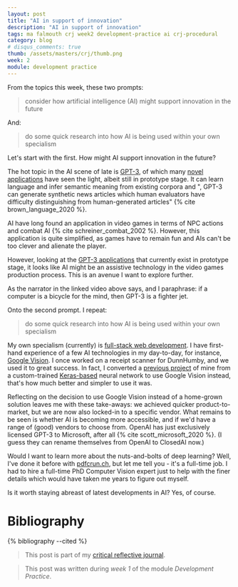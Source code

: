```yaml
---
layout: post
title: "AI in support of innovation"
description: "AI in support of innovation"
tags: ma falmouth crj week2 development-practice ai crj-procedural
category: blog
# disqus_comments: true
thumb: /assets/masters/crj/thumb.png
week: 2
module: development practice
---
```


From the topics this week, these two prompts:

> consider how artificial intelligence (AI) might support innovation in the future

And:

> do some quick research into how AI is being used within your own specialism

Let's start with the first. How might AI support innovation in the future? 

The hot topic in the AI scene of late is [GPT-3](https://arxiv.org/abs/2005.14165), of which many [novel applications](https://www.youtube.com/watch?v=_x9AwxfjxvE) have seen the light, albeit still in prototype stage. It can learn language and infer semantic meaning from existing corpora and ", GPT-3 can generate synthetic news articles which human evaluators have difficulty distinguishing from human-generated articles" {% cite brown_language_2020 %}.

AI have long found an application in video games in terms of NPC actions and combat AI {% cite schreiner_combat_2002 %}. However, this application is quite simplified, as games have to remain fun and AIs can't be too clever and alienate the player.

However, looking at the [GPT-3 applications](https://www.youtube.com/watch?v=_x9AwxfjxvE) that currently exist in prototype stage, it looks like AI might be an assistive technology in the video games production process. This is an avenue I want to explore further.

As the narrator in the linked video above says, and I paraphrase: <span class="highlight">if a computer is a bicycle for the mind, then GPT-3 is a fighter jet.</span>

Onto the second prompt. I repeat:

> do some quick research into how AI is being used within your own specialism

My own specialism (currently) is [full-stack web development](https://uys.io/cv/). I have first-hand experience of a few AI technologies in my day-to-day, for instance, [Google Vision](https://cloud.google.com/vision). I once worked on a receipt scanner for DunnHumby, and we used it to great success. In fact, I converted a [previous project](https://pdfcrun.ch/) of mine from a custom-trained [Keras-based](https://keras.io/) neural network to use Google Vision instead, that's how much better and simpler to use it was.

Reflecting on the decision to use Google Vision instead of a home-grown solution leaves me with these take-aways: we achieved quicker product-to-market, but we are now also locked-in to a specific vendor. What remains to be seen is whether AI is becoming more accessible, and if we'd have a range of (good) vendors to choose from. OpenAI has just exclusively licensed GPT-3 to Microsoft, after all {% cite scott_microsoft_2020 %}. (I guess they can rename themselves from OpenAI to ClosedAI now.)

Would I want to learn more about the nuts-and-bolts of deep learning? Well, I've done it before with [pdfcrun.ch](https://pdfcrun.ch/), but let me tell you - it's a full-time job. I had to hire a full-time PhD Computer Vision expert just to help with the finer details which would have taken me years to figure out myself.

Is it worth staying abreast of latest developments in AI? Yes, of course.

# Bibliography

{% bibliography --cited %}

> This post is part of my [critical reflective journal](/tags#crj).

> This post was written during _week 1_ of the module _Development Practice_.
